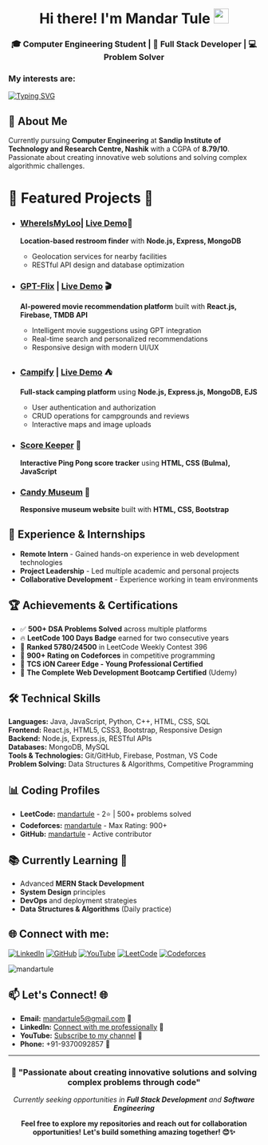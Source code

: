 <h1 align="center">Hi there! I'm Mandar Tule
  <a href="https://github.com/mandartule" target="_self">
		<img src="https://media.giphy.com/media/hvRJCLFzcasrR4ia7z/giphy.gif" width="30" >
	</a>
</h1>

<h3 align="center">🎓 Computer Engineering Student | 🚀 Full Stack Developer | 💻 Problem Solver</h3>

<h3>My interests are:</h3>

[![Typing SVG](https://readme-typing-svg.herokuapp.com?font=Fira+Code&weight=600&pause=1000&color=D8F713&random=false&width=535&lines=Data+Structures+%26+Algorithms;Full+Stack+Web+Development;MERN+Stack+Development;Competitive+Programming;Open+Source+Contributions)](https://git.io/typing-svg)

## 🎯 About Me
Currently pursuing **Computer Engineering** at **Sandip Institute of Technology and Research Centre, Nashik** with a CGPA of **8.79/10**. Passionate about creating innovative web solutions and solving complex algorithmic challenges.

# 🌱 Featured Projects 🚀

- ### [**WhereIsMyLoo**](https://github.com/mandartule/WhereIsMyLoo)| [Live Demo](https://whereismyloo.onrender.com)🚽
  **Location-based restroom finder** with **Node.js, Express, MongoDB**
  - Geolocation services for nearby facilities
  - RESTful API design and database optimization

- ### [**GPT-Flix**](https://github.com/mandartule/gpt-flix) | [Live Demo](https://gptflix-0.web.app/) 🎬
  **AI-powered movie recommendation platform** built with **React.js, Firebase, TMDB API**
  - Intelligent movie suggestions using GPT integration
  - Real-time search and personalized recommendations
  - Responsive design with modern UI/UX

- ### [**Campify**](https://github.com/mandartule/Campify) | [Live Demo](https://campify-fg5r.onrender.com/) ⛺️
  **Full-stack camping platform** using **Node.js, Express.js, MongoDB, EJS**
  - User authentication and authorization
  - CRUD operations for campgrounds and reviews
  - Interactive maps and image uploads

- ### [**Score Keeper**](https://mandartule.github.io/Project-Score_Keeper) 🏓
  **Interactive Ping Pong score tracker** using **HTML, CSS (Bulma), JavaScript**

- ### [**Candy Museum**](https://mandartule.github.io/Project-CandyMuseum/) 🍭
  **Responsive museum website** built with **HTML, CSS, Bootstrap**

## 💼 Experience & Internships
- **Remote Intern** - Gained hands-on experience in web development technologies
- **Project Leadership** - Led multiple academic and personal projects
- **Collaborative Development** - Experience working in team environments

## 🏆 Achievements & Certifications
- ✅ **500+ DSA Problems Solved** across multiple platforms
- 🔥 **LeetCode 100 Days Badge** earned for two consecutive years
- 🥇 **Ranked 5780/24500** in LeetCode Weekly Contest 396
- 🚀 **900+ Rating on Codeforces** in competitive programming
- 📜 **TCS iON Career Edge - Young Professional Certified**
- 📜 **The Complete Web Development Bootcamp Certified** (Udemy)


## 🛠️ Technical Skills

**Languages:** Java, JavaScript, Python, C++, HTML, CSS, SQL  
**Frontend:** React.js, HTML5, CSS3, Bootstrap, Responsive Design  
**Backend:** Node.js, Express.js, RESTful APIs  
**Databases:** MongoDB, MySQL  
**Tools & Technologies:** Git/GitHub, Firebase, Postman, VS Code  
**Problem Solving:** Data Structures & Algorithms, Competitive Programming

## 📊 Coding Profiles
- **LeetCode:** [mandartule](https://leetcode.com/u/mandartule/) - 2⭐ | 500+ problems solved
- **Codeforces:** [mandartule](https://codeforces.com/profile/mandartule) - Max Rating: 900+
- **GitHub:** [mandartule](https://github.com/mandartule) - Active contributor

## 📚 Currently Learning 🚀
- Advanced **MERN Stack Development**
- **System Design** principles
- **DevOps** and deployment strategies
- **Data Structures & Algorithms** (Daily practice)

## 🌐 Connect with me:
[![LinkedIn](https://img.shields.io/badge/LinkedIn-%230077B5.svg?logo=linkedin&logoColor=white)](https://linkedin.com/in/mandartule)
[![GitHub](https://img.shields.io/badge/GitHub-%23121011.svg?logo=github&logoColor=white)](https://github.com/mandartule)
[![YouTube](https://img.shields.io/badge/YouTube-%23FF0000.svg?logo=YouTube&logoColor=white)](https://www.youtube.com/@mandartule)
[![LeetCode](https://img.shields.io/badge/LeetCode-000000?logo=LeetCode&logoColor=#d16c06)](https://leetcode.com/u/mandartule/)
[![Codeforces](https://img.shields.io/badge/Codeforces-445f9d?logo=Codeforces&logoColor=white)](https://codeforces.com/profile/mandartule)

<p align="left"> <img src="https://komarev.com/ghpvc/?username=mandartule&label=Profile%20views&color=0e75b6&style=flat" alt="mandartule" /> </p>

## 📫 Let's Connect! 🌐

- **Email:** [mandartule5@gmail.com](mailto:mandartule5@gmail.com) 📧
- **LinkedIn:** [Connect with me professionally](https://www.linkedin.com/in/mandartule/) 💼
- **YouTube:** [Subscribe to my channel](https://www.youtube.com/@mandartule) 🎉
- **Phone:** +91-9370092857 📱

---

<div align="center">

### 🎯 "Passionate about creating innovative solutions and solving complex problems through code"

*Currently seeking opportunities in **Full Stack Development** and **Software Engineering***

**Feel free to explore my repositories and reach out for collaboration opportunities!** 
**Let's build something amazing together! 😊✨**

</div>
